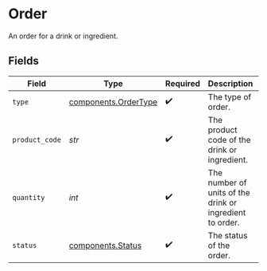 # Order

An order for a drink or ingredient.


## Fields

| Field                                                        | Type                                                         | Required                                                     | Description                                                  | Example                                                      |
| ------------------------------------------------------------ | ------------------------------------------------------------ | ------------------------------------------------------------ | ------------------------------------------------------------ | ------------------------------------------------------------ |
| `type`                                                       | [components.OrderType](../../models/components/ordertype.md) | :heavy_check_mark:                                           | The type of order.                                           |                                                              |
| `product_code`                                               | *str*                                                        | :heavy_check_mark:                                           | The product code of the drink or ingredient.                 | AC-A2DF3                                                     |
| `quantity`                                                   | *int*                                                        | :heavy_check_mark:                                           | The number of units of the drink or ingredient to order.     |                                                              |
| `status`                                                     | [components.Status](../../models/components/status.md)       | :heavy_check_mark:                                           | The status of the order.                                     |                                                              |